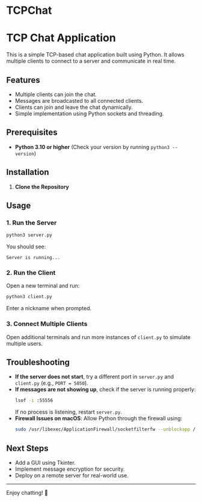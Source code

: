 # TCPChat

# TCP Chat Application

This is a simple TCP-based chat application built using Python. It allows multiple clients to connect to a server and communicate in real time.

## Features
- Multiple clients can join the chat.
- Messages are broadcasted to all connected clients.
- Clients can join and leave the chat dynamically.
- Simple implementation using Python sockets and threading.

## Prerequisites
- **Python 3.10 or higher** (Check your version by running `python3 --version`)

## Installation
1. **Clone the Repository** 

## Usage

### 1. Run the Server
```sh
python3 server.py
```
You should see:
```
Server is running...
```

### 2. Run the Client
Open a new terminal and run:
```sh
python3 client.py
```
Enter a nickname when prompted.

### 3. Connect Multiple Clients
Open additional terminals and run more instances of `client.py` to simulate multiple users.

## Troubleshooting
- **If the server does not start**, try a different port in `server.py` and `client.py` (e.g., `PORT = 5050`).
- **If messages are not showing up**, check if the server is running properly:
  ```sh
  lsof -i :55556
  ```
  If no process is listening, restart `server.py`.
- **Firewall Issues on macOS**: Allow Python through the firewall using:
  ```sh
  sudo /usr/libexec/ApplicationFirewall/socketfilterfw --unblockapp /usr/bin/python3
  ```

## Next Steps
- Add a GUI using Tkinter.
- Implement message encryption for security.
- Deploy on a remote server for real-world use.

---
Enjoy chatting! 🚀